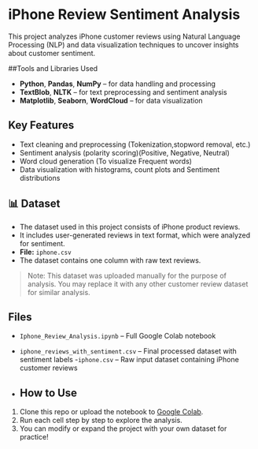 
# iPhone Review Sentiment Analysis

This project analyzes iPhone customer reviews using Natural Language Processing (NLP) and data visualization techniques to uncover insights about customer sentiment.

##Tools and Libraries Used
- **Python**, **Pandas**, **NumPy** – for data handling and processing  
- **TextBlob**, **NLTK** – for text preprocessing and sentiment analysis  
- **Matplotlib**, **Seaborn**, **WordCloud** – for data visualization


## Key Features
- Text cleaning and preprocessing (Tokenization,stopword removal, etc.)
- Sentiment analysis (polarity scoring)(Positive, Negative, Neutral)
- Word cloud generation (To visualize Frequent words)
- Data visualization with histograms, count plots and Sentiment distributions


## 📊 Dataset

- The dataset used in this project consists of iPhone product reviews.
- It includes user-generated reviews in text format, which were analyzed for sentiment.
- **File:** `iphone.csv`  
- The dataset contains one column with raw text reviews.

> Note: This dataset was uploaded manually for the purpose of analysis. You may replace it with any other customer review dataset for similar analysis.


## Files
- `Iphone_Review_Analysis.ipynb` – Full Google Colab notebook
- `iphone_reviews_with_sentiment.csv` – Final processed dataset with sentiment labels
-`iphone.csv` – Raw input dataset containing iPhone customer reviews


- ## How to Use

1. Clone this repo or upload the notebook to [Google Colab](https://colab.research.google.com/).
2. Run each cell step by step to explore the analysis.
3. You can modify or expand the project with your own dataset for practice!
